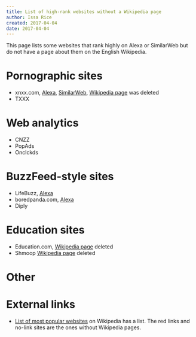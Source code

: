 ```yaml
---
title: List of high-rank websites without a Wikipedia page
author: Issa Rice
created: 2017-04-04
date: 2017-04-04
---
```


This page lists some websites that rank highly on Alexa or SimilarWeb but do
not have a page about them on the English Wikipedia.

# Pornographic sites

- xnxx.com, [Alexa](http://www.alexa.com/siteinfo/xnxx.com),
  [SimilarWeb](https://www.similarweb.com/website/xnxx.com),
  [Wikipedia page](https://en.wikipedia.org/wiki/Xnxx) was deleted
- TXXX

# Web analytics

- CNZZ
- PopAds
- Onclckds

# BuzzFeed-style sites

- LifeBuzz, [Alexa](http://www.alexa.com/siteinfo/lifebuzz.com)
- boredpanda.com, [Alexa](http://www.alexa.com/siteinfo/boredpanda.com)
- Diply

# Education sites

- Education.com, [Wikipedia page](https://en.wikipedia.org/w/index.php?title=Special:Log/delete&page=Education.com)
  deleted
- Shmoop [Wikipedia page](https://en.wikipedia.org/w/index.php?title=Special:Log/delete&page=Shmoop)
  deleted

# Other

# External links

- [List of most popular websites](https://en.wikipedia.org/wiki/List_of_most_popular_websites)
  on Wikipedia has a list.
  The red links and no-link sites are the ones without Wikipedia pages.
